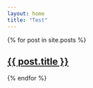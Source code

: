 ```yaml
---
layout: home
title: "Test"
---
```


<div class="tiles">
{% for post in site.posts %}

<article class="tile" itemscope itemtype="http://schema.org/Article">
  <h2 class="post-title" itemprop="name"><a href="{{ site.url }}{{ post.url }}">{{ post.title }}</a></h2>
</article>
  
{% endfor %}
</div><!-- /.tiles -->


